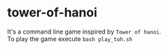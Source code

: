 # tower-of-hanoi
It's a command line game inspired by `Tower of hanoi`.<br/>
To play the game execute `bash play_toh.sh`
